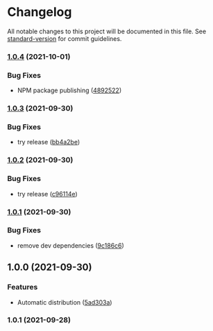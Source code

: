 # Changelog

All notable changes to this project will be documented in this file. See [standard-version](https://github.com/conventional-changelog/standard-version) for commit guidelines.

### [1.0.4](https://www.github.com/navikt/fhir-questionnaires/compare/NAV-06-03-04-v1.0.3...NAV-06-03-04-v1.0.4) (2021-10-01)


### Bug Fixes

* NPM package publishing ([4892522](https://www.github.com/navikt/fhir-questionnaires/commit/4892522f2837fa6f9c4219db6c4b8a3afd37c882))

### [1.0.3](https://www.github.com/navikt/fhir-questionnaires/compare/NAV-06-03-04-v1.0.2...NAV-06-03-04-v1.0.3) (2021-09-30)


### Bug Fixes

* try release ([bb4a2be](https://www.github.com/navikt/fhir-questionnaires/commit/bb4a2be99b496221182d24908e6f934424f5a672))

### [1.0.2](https://www.github.com/navikt/fhir-questionnaires/compare/NAV-06-03-04-v1.0.1...NAV-06-03-04-v1.0.2) (2021-09-30)


### Bug Fixes

* try release ([c96114e](https://www.github.com/navikt/fhir-questionnaires/commit/c96114e98fabf92d86cce4236dfa2aaf858d2316))

### [1.0.1](https://www.github.com/navikt/fhir-questionnaires/compare/NAV-06-03-04-v1.0.0...NAV-06-03-04-v1.0.1) (2021-09-30)


### Bug Fixes

* remove dev dependencies ([9c186c6](https://www.github.com/navikt/fhir-questionnaires/commit/9c186c62e1526a863456b9714efe6d3a204b6335))

## 1.0.0 (2021-09-30)


### Features

* Automatic distribution ([5ad303a](https://www.github.com/navikt/fhir-questionnaires/commit/5ad303af0dfa2cf0c1a47327b097c33a420e7b7c))

### 1.0.1 (2021-09-28)
